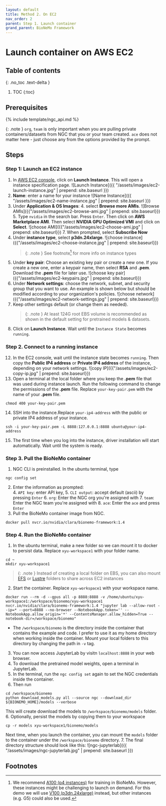 ```yaml
---
layout: default
title: Method 2. On EC2
nav_order: 2
parent: Step 1. Launch container
grand_parent: BioNeMo Framework
---
```


# Launch container on AWS EC2


## Table of contents
{: .no_toc .text-delta }

1. TOC
{:toc}


## Prerequisites

{% include template/ngc_api.md %}

{: .note }
`org`, `team` is only important when you are pulling private containers/datasets from NGC that you or your team created. `ace` does not matter here - just choose any from the options provided by the prompt. 

## Steps

### Step 1: Launch an EC2 instance
1. In [AWS EC2 console](https://us-east-1.console.aws.amazon.com/ec2/home?region=us-east-1), click on **Launch Instance**. This will open a instance specification page. ![Launch Instance]({{ "/assets/images/ec2-launch-instance.jpg" | prepend: site.baseurl }})
2. **Name**: enter a name for your instance
   ![Name Instance]({{ "/assets/images/ec2-name-instance.jpg" | prepend: site.baseurl }})
3. Under **Application & OS Images**:
   4. select **Browse more AMIs**.
   ![Browse AMIs]({{"/assets/images/ec2-browse-ami.jpg" | prepend: site.baseurl}})
   5. Type `nvidia` in the search bar. Press `Enter`. Then click on **AWS Marketplace AMI**. Then select **NVIDIA GPU Optimized VMI** and click on **Select**.
   ![choose AMI]({{"/assets/images/ec2-choose-ami.jpg" | prepend: site.baseurl}})
   7. When prompted, select **Subscribe Now**
8. Under **instance type**, select **p3dn.24xlarge**.
   ![choose instance]({{"/assets/images/ec2-choose-instance.jpg" | prepend: site.baseurl}})
   > {: .note }
   > See footnote[^1] for more info on instance types
9. Under **key pair**: Choose an existing key pair or create a new one. If you create a new one, enter a keypair name, then select **RSA** and **.pem**. Download the **.pem** file for later use. 
   ![choose key pair]({{"/assets/images/ec2-keypairs.jpg" | prepend: site.baseurl}})
10. Under **Network settings**: choose the network, subnet, and security group that you want to use. An example is shown below but should be modified according to your organization's policies.
![choose network]({{"/assets/images/ec2-network-settings.jpg" | prepend: site.baseurl}})
11. Keep other settings default (or change them as needed). 
      > {: .note }
    At least 124G root EBS volume is recommended as shown in the default setting for pretrained models & datasets.
12. Click on **Launch Instance**. Wait until the `Instance State` becomes `running`.


### Step 2. Connect to a running instance
12. In the EC2 console, wait until the instance state becomes `running`. Then copy the **Public IP4 address** or **Private IP4 address** of the instance, depending on your network settings. ![copy IP]({{"/assets/images/ec2-copy-ip.jpg" | prepend: site.baseurl}})
13. Open a terminal at the local folder where you keep the **.pem** file that was used during instance launch.  Run the following command to change the permissions of the **.pem** file. Replace `your-key-pair.pem` with the name of your **.pem** file.
```shell
chmod 400 your-key-pair.pem
```
14. SSH into the instance.Replace `your-ip4-address` with the public or private IP4 address of your instance. 
```shell
ssh -i your-key-pair.pem -L 8888:127.0.0.1:8888 ubuntu@your-ip4-address
```
15. The first time when you log into the instance, driver installation will start automatically. Wait until the system is ready. 

### Step 3. Pull the BioNeMo container
1. NGC CLI is preinstalled. In the ubuntu terminal, type
```shell
ngc config set
```
2. Enter the information as prompted:  
   4. `API key`: enter API key, 
   5. `CLI output`: accept default (ascii) by pressing `Enter`
   6. `org`: Enter the NGC org you're assigned with
   7. `team`: Enter the NGC team you're assigned with
   8. `ace`: Enter the `ace` and press `Enter`
9. Pull the BioNeMo container image from NGC. 
```shell
docker pull nvcr.io/nvidia/clara/bionemo-framework:1.4
```

### Step 4. Run the BioNeMo container
1. In the ubuntu terminal, make a new folder so we can mount it to docker to persist data. Replace `xyu-workspace1` with your folder name. 
 ```shell
 cd ~
 mkdir xyu-workspace1
 ```
> {: .note }
> Instead of creating a local folder on EBS, you can also mount [EFS](https://aws.amazon.com/efs/) or [Lustre](https://aws.amazon.com/fsx/lustre/) folders to share across EC2 instances
2. Start the container. Replace `xyu-workspace1` with your workspace name. 
```shell
docker run --rm -d --gpus all -p 8888:8888 -v /home/ubuntu/xyu-workspace1:/workspace/bionemo/xyu-workspace1 nvcr.io/nvidia/clara/bionemo-framework:1.4 "jupyter lab --allow-root --ip=* --port=8888 --no-browser --NotebookApp.token='' --NotebookApp.allow_origin='*' --ContentsManager.allow_hidden=True --notebook-dir=/workspace/bionemo"
```
   - The `/workspace/bionemo` is the directory inside the container that contains the example and code. I prefer to use it as my home directory when working inside the container. Mount your local folders to this directory by changing the path in `-v` tag. 
3. You can now access JupyterLab by visitn `localhost:8888` in your web browser.
4. To download the pretrained model weights, open a terminal in JupyterLab. 
5. In the terminal, run the `ngc config set` again to set the NGC credentials inside the container. 
5. Then run
```shell
cd /workspace/bionemo
python download_models.py all --source ngc --download_dir ${BIONEMO_HOME}/models --verbose
```
This will create download the models to `/workspace/bionemo/models` folder. 
6. Optionally, persist the models by copying them to your workspace
```shell
cp -r models xyu-workspace1/bionemo/models
```
Next time, when you launch the container, you can mount the `models` folder to the container under the `/workspace/bionemo` directory.
7. The final directory structure should look like this:
![ngc-jupyterlab]({{ "/assets/images/ngc-jupyterlab.jpg" | prepend: site.baseurl }})







## Footnotes
[^1]: We recommend [A100 (p4 instances)](https://aws.amazon.com/ec2/instance-types/p4/) for training in BioNeMo. However, these instances might be challenging to launch on demand. For this demo we will use [V100 (p3dn.24xlarge)](https://aws.amazon.com/ec2/instance-types/p3/#:~:text=Amazon%20EC2%20P3%20instance%20product%20details) instead, but other instances (e.g. G5) could also be used. 